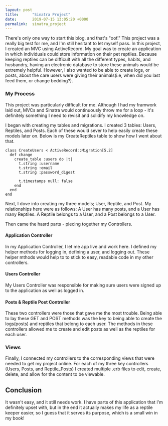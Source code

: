 ```yaml
---
layout: post
title:      "Sinatra Project"
date:       2019-07-15 13:05:20 +0000
permalink:  sinatra_project
---
```



There's only one way to start this blog, and that's "oof."  This project was a really big test for me, and I'm still hesitant to let myself pass.  In this project, I created an MVC using ActiveRecord.  My goal was to create an application in which individuals could store information on their pet reptiles.  Because keeping reptiles can be difficult with all the different types, habits, and husbandry, having an electronic database to store these animals would be extremely helpful.  However, I also wanted to be able to create logs, or posts, about the care users were giving their animals(i.e, when did you last feed them, or change bedding?).

### My Process

This project was particularly difficult for me.  Although I had my framwork laid out, MVCs and Sinatra would continuously throw me for a loop -  it's definitely something I need to revisit and solidify my knowledge on. 

I began with creating my tables and migrations.  I created 3 tables:  Users, Reptiles, and Posts.  Each of these would sever to help easily create these models later on.  Below is my CreateReptiles table to show how I went about that. 

```
class CreateUsers < ActiveRecord::Migration[5.2]
  def change
    create_table :users do |t|
      t.string :username
      t.string :email
      t.string :password_digest

      t.timestamps null: false
    end
  end
end
```

Next, I dove into creating my three models; User, Reptile, and Post.  My relationships here were as follows: A User has many posts, and a User has many Reptiles.  A Reptile belongs to a User, and a Post belongs to a User.

Then came the hasrd parts - piecing together my Controllers.  

#### Application Controller

In my Application Controller, I let me app live and work here. I defined my helper methods for logging in, defining a user, and logging out.  These helper mthods would help to to stick to easy, readable code in my other controllers. 

#### Users Controller

My Users Controller was responsible for making sure users were signed up to the application as well as logged in.  

#### Posts & Reptile Post Controller

These two controllers were those that gave me the most trouble.  Being able to lay these GET and POST methods was the key to being able to create the logs(posts) and reptiles that belong to each user.  The methods in these controllers allowed me to create and edit posts as well as the reptiles for each user. 

### Views

Finally, I connected my controllers to the corresponding views that were needed to get my project online. For each of my three key controllers (Users, Posts, and Reptile_Posts) I created multiple .erb files to edit, create, delete, and allow for the content to be viewable. 

## Conclusion
It wasn't easy, and it still needs work.  I have parts of this application that I'm definitely upset with, but in the end it actually makes my life as a reptile keeper easier, so I guess that it serves its purpose, which is a small win in my book!
